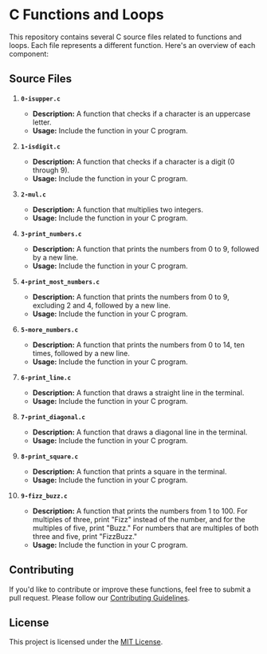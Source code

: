 # C Functions and Loops

This repository contains several C source files related to functions and loops. Each file represents a different function. Here's an overview of each component:

## Source Files

1. **`0-isupper.c`**
   - **Description:** A function that checks if a character is an uppercase letter.
   - **Usage:** Include the function in your C program.

2. **`1-isdigit.c`**
   - **Description:** A function that checks if a character is a digit (0 through 9).
   - **Usage:** Include the function in your C program.

3. **`2-mul.c`**
   - **Description:** A function that multiplies two integers.
   - **Usage:** Include the function in your C program.

4. **`3-print_numbers.c`**
   - **Description:** A function that prints the numbers from 0 to 9, followed by a new line.
   - **Usage:** Include the function in your C program.

5. **`4-print_most_numbers.c`**
   - **Description:** A function that prints the numbers from 0 to 9, excluding 2 and 4, followed by a new line.
   - **Usage:** Include the function in your C program.

6. **`5-more_numbers.c`**
   - **Description:** A function that prints the numbers from 0 to 14, ten times, followed by a new line.
   - **Usage:** Include the function in your C program.

7. **`6-print_line.c`**
   - **Description:** A function that draws a straight line in the terminal.
   - **Usage:** Include the function in your C program.

8. **`7-print_diagonal.c`**
   - **Description:** A function that draws a diagonal line in the terminal.
   - **Usage:** Include the function in your C program.

9. **`8-print_square.c`**
   - **Description:** A function that prints a square in the terminal.
   - **Usage:** Include the function in your C program.

10. **`9-fizz_buzz.c`**
    - **Description:** A function that prints the numbers from 1 to 100. For multiples of three, print "Fizz" instead of the number, and for the multiples of five, print "Buzz." For numbers that are multiples of both three and five, print "FizzBuzz."
    - **Usage:** Include the function in your C program.

## Contributing

If you'd like to contribute or improve these functions, feel free to submit a pull request. Please follow our [Contributing Guidelines](CONTRIBUTING.md).

## License

This project is licensed under the [MIT License](LICENSE).
